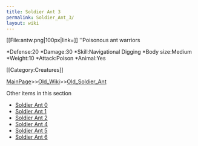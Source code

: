 ```yaml
---
title: Soldier Ant 3
permalink: Soldier_Ant_3/
layout: wiki
---
```

[[File:antw.png|100px|link=]] ''Poisonous ant warriors

*Defense:20
*Damage:30
*Skill:Navigational Digging
*Body size:Medium
*Weight:10
*Attack:Poison
*Animal:Yes

[[Category:Creatures]]

[MainPage](/keeperrl_wiki/ "wikilink")>>[Old_Wiki](/keeperrl_wiki/Old_Wiki "wikilink")>>[Old_Soldier_Ant](/keeperrl_wiki/Old_Soldier_Ant "wikilink")

Other items in this section
-    [Soldier Ant 0](/keeperrl_wiki/Soldier_Ant_0 "wikilink")
-    [Soldier Ant 1](/keeperrl_wiki/Soldier_Ant_1 "wikilink")
-    [Soldier Ant 2](/keeperrl_wiki/Soldier_Ant_2 "wikilink")
-    [Soldier Ant 4](/keeperrl_wiki/Soldier_Ant_4 "wikilink")
-    [Soldier Ant 5](/keeperrl_wiki/Soldier_Ant_5 "wikilink")
-    [Soldier Ant 6](/keeperrl_wiki/Soldier_Ant_6 "wikilink")
